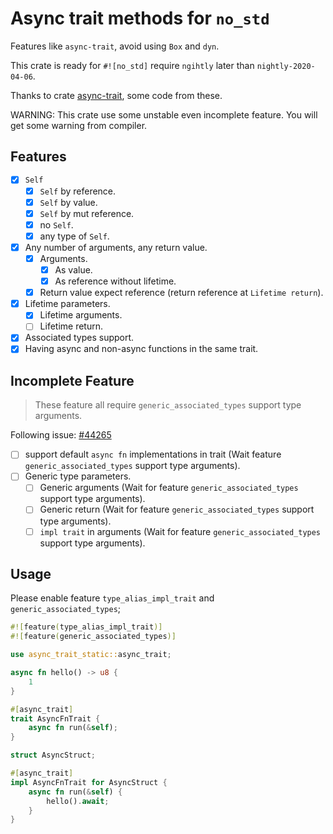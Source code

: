 # Async trait methods for `no_std`

Features like `async-trait`, avoid using `Box` and `dyn`.

This crate is ready for `#![no_std]` require `ngihtly` later than `nightly-2020-04-06`.

Thanks to crate [async-trait](https://github.com/dtolnay/async-trait), some code from these.

WARNING: This crate use some unstable even incomplete feature. You will get some warning from compiler.

## Features

- [X] `Self`
  - [X] `Self` by reference.
  - [X] `Self` by value.
  - [X] `Self` by mut reference.
  - [X] no `Self`.
  - [X] any type of `Self`.
- [X] Any number of arguments, any return value.
  - [X] Arguments.
    - [X] As value.
    - [X] As reference without lifetime.
  - [X] Return value expect reference (return reference at `Lifetime return`).
- [X] Lifetime parameters.
  - [X] Lifetime arguments.
  - [ ] Lifetime return.
- [X] Associated types support.
- [X] Having async and non-async functions in the same trait.

## Incomplete Feature

> These feature all require `generic_associated_types` support type arguments.

Following issue: [#44265](https://github.com/rust-lang/rust/issues/44265)

- [ ] support default `async fn` implementations in trait (Wait feature `generic_associated_types` support type arguments).
- [ ] Generic type parameters.
  - [ ] Generic arguments (Wait for feature `generic_associated_types` support type arguments).
  - [ ] Generic return (Wait for feature `generic_associated_types` support type arguments).
  - [ ] `impl trait` in arguments (Wait for feature `generic_associated_types` support type arguments).

## Usage

Please enable feature `type_alias_impl_trait` and `generic_associated_types`;

```rust
#![feature(type_alias_impl_trait)]
#![feature(generic_associated_types)]

use async_trait_static::async_trait;

async fn hello() -> u8 {
    1
}

#[async_trait]
trait AsyncFnTrait {
    async fn run(&self);
}

struct AsyncStruct;

#[async_trait]
impl AsyncFnTrait for AsyncStruct {
    async fn run(&self) {
        hello().await;
    }
}

```

